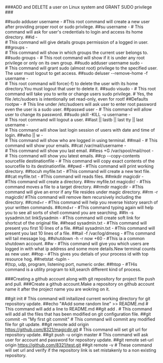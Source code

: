 
###ADD and  DELETE a user on Linux system and GRANT SUDO privilege ###

##sudo adduser username -
	#This root command will create a new user after providing proper root or sudo privilege.
##su username -	
	# This command will ask for user's credentials to login and access its home directory.
##id -	
	# This command will give details groups permission of a logged in user.
##groups -     	
	# This command will show in which groups the current user belongs to.
##sudo groups -	
	# This root command will show if it is under any root privilege or only on its own group.
##sudo adduser username sudo - 	
	# This command will grant sudo (almost root)  privilege to the specified user. The user must logout to get access.
##sudo deluser --remove-home -f username -	
	# This root command will force(-f) to delete the user with its home directory.You must logout that user to delete it.
##sudo visudo -	
	# This root command will take you to write or change users sudo privilege. 
	# Yes, the file /etc/sudoers is intentionally set read-only, even for root! 
##Defaults rootpw -	
	# This line under /etc/sudoers will ask user to enter root password even the user is a sudo user.
##passwd user -	
	# This command will allow user to change its password.
##sudo pkill -KILL -u username -	
	# This root command will logout a user.
##last || lastb || last tty || last username -	
	# This command will show last login session of users with date and time of login.
##who || w -	
	# This command will show who are logged in using terminal.
##mail -
	# This command will show your emails.
##cat /var/mail/username -	
	# This command will show you last email.
##less +G /var/spool/mail/root -	
	# This command will show you latest emails.
##cp --copy-contents sourcefile destinationfile -
	# This command will copy exact contents of the sourcefile to its destinationfile.
##pwd - 
	#This command will print working directory.
##tocuh myfile.txt - 
	#This command will create a new text file.
##cat myfile.txt -
	#This command will reads files.
##mkdir magicdir -		
	#This command will create a directory.
##mv myfile.txt magicdir/ -
	#This command moves a file to a target directory.
##rmdir magicdir -
	#This command will give an error if any file resides under magic directory.
##rm -r magicdir/ 
	#This command will remove item recursively including the directory.
##cmd+r -
	#This command will help you reverse history search of your written commands.
##cmd+r -
	#This command typing again will help you to see all sorts of shell command you are searching.
##ln -s sysadmin.txt linkSysadmin -	
	#This command will create soft link for shortcut of the original file.
##head sysadmin.txt -
	#This command will present you first 10 lines of a file.
##tail sysadmin.txt -
	#This command  will present you last 10 lines of a file.
##tail -f /var/log/dmesg -
	#Ths command will tail message log.
##shutdown -h -r now +60 -
	#This ia a common shutdown account.
##w -
	#This command will give you which users are logged in with what ip address and some more details.New terminal counts as new user.
##top -
	#This gives you detials of your process id with top resource hog.
##netstat -tupln -	
	#(tcp, udp, program, listening port, numeric order.
##htop -
	#THis command is a utility program to kill,search different kind of process.


###Creating a github account along with git repository for project file push and pull.
###Create a github account.Make a repository on github account name it after the project name you are wokring on it.

##git init
	# This command will initailized current working directory for git repository update.
##echo "#Add some random line" >> README.md
	# This command will add  a line to README.md
##git add .
	# This command will add all the files that has been modified on git configuration file.
##git commit -m "My first git commit"
	# This command will commit any modified file for git update.
##git remote add origin https://github.com/8321/magicdir.git
	# This command will set git url for repository update.
##git push -u origin master
	# This command will ask user for account and password for repository update.
##git remote set-url origin https://github.com/8321/test.git
##git remote -v
	# These command will set url and verify if the repository link is set mistakenly to a non existing repository.
